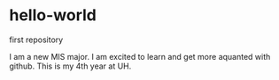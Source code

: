 # hello-world
first repository

I am a new MIS major. I am excited to learn and get more aquanted with github. 
This is my 4th year at UH. 
